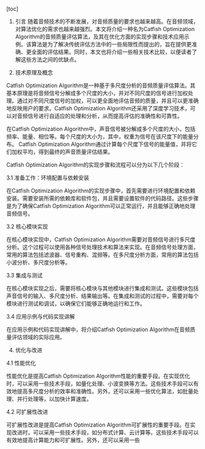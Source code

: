 
[toc]                    
                
                
1. 引言
随着音频技术的不断发展，对音频质量的要求也越来越高。在音频领域，对算法优化的需求也越来越强烈。本文将介绍一种名为Catfish Optimization Algorithm的音频质量评估算法，及其在优化方面的实现步骤和技术应用示例。该算法是为了解决传统评估方法中的一些局限性而提出的，旨在提供更准确、更全面的评估结果。同时，本文也将介绍一些相关技术比较，以便读者了解这些方法之间的优缺点。

2. 技术原理及概念

Catfish Optimization Algorithm是一种基于多尺度分析的音频质量评估算法。其基本原理是将音频信号分解成多个尺度的大小，并对不同尺度的信号进行加权处理。通过对不同尺度信号的加权，可以更全面地评估音频的质量，并且可以更准确地反映用户的要求。Catfish Optimization Algorithm还采用了深度学习技术，可以对音频信号进行自适应的处理和分析，从而提高评估的准确性和可靠性。

在Catfish Optimization Algorithm中，声音信号被分解成多个尺度的大小，包括频率、能量、相位等。每个尺度的大小为，其中，权重为信号在该尺度下的能量分布。 Catfish Optimization Algorithm通过计算每个尺度下信号的能量值，并将它们加权平均，得到最终的声音质量评估结果。

Catfish Optimization Algorithm的实现步骤和流程可以分为以下几个阶段：

3.1 准备工作：环境配置与依赖安装

在Catfish Optimization Algorithm的实现步骤中，首先需要进行环境配置和依赖安装。需要安装所需的依赖库和软件包，并且需要设置软件的代码路径。这些步骤是为了确保Catfish Optimization Algorithm可以正常运行，并且能够正确地处理音频信号。

3.2 核心模块实现

在核心模块实现中，Catfish Optimization Algorithm需要对音频信号进行多尺度分析。这个过程可以使用各种信号处理技术和算法来实现。在音频信号处理方面，常用的算法包括滤波器、信号重构、混频等。在多尺度分析方面，常用的算法包括小波分析、多尺度分析等。

3.3 集成与测试

在核心模块实现之后，需要将核心模块与其他模块进行集成和测试。这些模块包括声音信号的输入、多尺度分析、结果输出等。在集成和测试的过程中，需要对每个模块进行测试和调试，以确保它们能够正确地运行和工作。

3.4 应用示例与代码实现讲解

在应用示例和代码实现讲解中，将介绍Catfish Optimization Algorithm在音频质量评估领域的实际应用。

4. 优化与改进

4.1 性能优化

性能优化是提高Catfish Optimization Algorithm性能的重要手段。在实现优化时，可以采用一些技术手段，如量化处理、小波变换等方法。这些技术手段可以有效地提高多尺度分析的效率和准确性。另外，还可以采用一些优化算法，如批量处理、并行处理等，以加快计算速度。

4.2 可扩展性改进

可扩展性改进是提高Catfish Optimization Algorithm可扩展性的重要手段。在实现改进时，可以采用一些技术手段，如分布式计算、云计算等。这些技术手段可以有效地提高计算能力和可扩展性。另外，还可以采用一些

